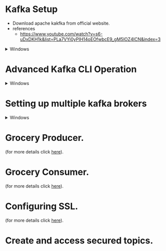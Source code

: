 # Kafka Setup 
- Download apache kakfka from official website.
- references
  - https://www.youtube.com/watch?v=s6-uDxDKH1k&list=PLa7VYi0yPIH14oEOfwbcE9_gM5lOZ4ICN&index=3
 <details><summary>Windows</summary>
 <p>
 
 - Navigate to **bin/windows** directory.
 
 ### Start Zookeeper and Kafka Broker
  
  - Start zookeeper using below command.
  	```
	zookeeper-server-start.bat ..\..\config\zookeeper.properties
	```
  - Follow below steps in order to start broker
  
   	- Add below properties in server.properties
	
	```
	listeners=PLAINTEXT://:9092
	auto.create.topics.enable=false
	```
	- Now run below command.
	```
	kafka-server-start.bat ..\..\config\server.properties
	```
### Create Topic, Produce and consume message using CLI
	 
  - Make sure zookeeper and kafka broker is up and running
	 
    - Use below command to create new topic this is applicable for kafka version>= 2.13 .
	 ```
	 kafka-topics.bat --bootstrap-server localhost:9092 --topic myfirsttopic --create  --replication-factor 3 --partitions 4
	 ```
  - Instantiate a console producer
	   - If we do not pass key, the messages will be sent to different parition and you will not get the messages in order, if we want to maintian order we have to pass the key so that message get the same partiton.
	   - Without key
	 ```
	 kafka-console-producer.bat --broker-list localhost:9092 --topic myfirsttopic
	 ```
	 - With Key
	 ```
	kafka-console-producer.bat --broker-list localhost:9092 --topic myfirsttopic --property parse.key=true --property key.separator=,
	 ```
- Instantiate a console consumer (--from-beginning is used to read the past messaged as well if we do not use it then it will read only future messages)
	 - Without key
	 ```
	 kafka-console-consumer.bat --bootstrap-server localhost:9092 --topic myfirsttopic --from-beginning
	 ```
	 - With key
	 ```
	 kafka-console-consumer.bat --bootstrap-server localhost:9092 --topic myfirsttopic --from-beginning  --property print.key=true --property key.separator=,
	 ```	 	 
 </p>
 </details>
 
 
 # Advanced Kafka CLI Operation
 <details><summary>Windows</summary>
<p>
	 
 - List down topics in a cluster
 ```
kafka-topics.bat --bootstrap-server localhost:9092 --list
```
- Describe topic, by default it describe all the topic, but if we specify topic name it will show details of specified topic only.
```
kafka-topics.bat --bootstrap-server localhost:9092 --describe
kafka-topics.bat --bootstrap-server localhost:9092 --describe <topic-name>
```
- View Consumer group
```
kafka-consumer-groups.bat --bootstrap-server localhost:9092 --list
```
- Create Consumer in a specific group
```
kafka-console-consumer.bat --bootstrap-server localhost:9092 --topic myfirsttopic --group <consumer group name>
```
- Analyzing commit logs
```
>kafka-run-class.bat kafka.tools.DumpLogSegments --deep-iteration --files /tmp/kafka-logs/myfirsttopic-0/00000000000000000000.log
```
	 
</p>
</details>
 	
# Setting up multiple kafka brokers
 <details><summary>Windows</summary>
<p>
	 
 - New server.properties file with new brokers details need to be created
 ```
broker.id=<unique broker id>
listeners=PLIAINTEXT:localhost:<unique port>
log.dirs = <log directory>
auto.create.topics.enable = false<optional value>
```
- Use below command to create topic on all the brokers
```
kafka-topics.bat -bootstrap-server localhost:9092 localhost:9093 localhost:9094 -topic test-topic -create --replication-factor 3 --partitions 4
```
- Crea
	 
</p>
</details>	

# Grocery Producer.
  (for more details click  [here](https://github.com/singhrakeshgkp/Kafka_springboot/blob/main/grocery-producer/producer.md)).
	
# Grocery Consumer.
  (for more details click  [here](https://github.com/singhrakeshgkp/Kafka_springboot/blob/main/grocery-producer/consumer.md)).  
  
# Configuring SSL.
  (for more details click  [here](https://github.com/singhrakeshgkp/Kafka_springboot/blob/main/kafkassl.md)).
	
# Create and access secured topics.


